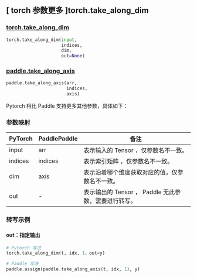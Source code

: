 ## [ torch 参数更多 ]torch.take_along_dim

### [torch.take_along_dim](https://pytorch.org/docs/stable/generated/torch.take_along_dim.html?highlight=torch+take_along_dim#torch.take_along_dim)

```python
torch.take_along_dim(input,
                     indices,
                     dim,
                     out=None)
```

### [paddle.take_along_axis](https://www.paddlepaddle.org.cn/documentation/docs/zh/api/paddle/take_along_axis_cn.html)

```python
paddle.take_along_axis(arr,
                       indices,
                       axis)
```

Pytorch 相比 Paddle 支持更多其他参数，具体如下：
### 参数映射
| PyTorch       | PaddlePaddle | 备注                                                   |
| ------------- | ------------ | ------------------------------------------------------ |
| input          | arr     | 表示输入的 Tensor ，仅参数名不一致。                                     |
| indices    | indices   | 表示索引矩阵 ，仅参数名不一致。                              |
| dim        | axis      | 表示沿着哪个维度获取对应的值，仅参数名不一致。                 |
| out    | - | 表示输出的 Tensor ， Paddle 无此参数，需要进行转写。 |

### 转写示例

#### out：指定输出

```python
# Pytorch 写法
torch.take_along_dim(t, idx, 1，out=y)

# Paddle 写法
paddle.assign(paddle.take_along_axis(t, idx, 1), y)
```
